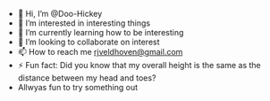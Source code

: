 - 👋 Hi, I’m @Doo-Hickey
- 👀 I’m interested in interesting things
- 🌱 I’m currently learning how to be interesting
- 💞️ I’m looking to collaborate on interest
- 📫 How to reach me rjveldhoven@gmail.com
- ⚡ Fun fact: Did you know that my overall height is the same as the distance between my head and toes?
- Allwyas fun to try something out
<!---
Doo-Hickey/Doo-Hickey is a ✨ special ✨ repository because its `README.md` (this file) appears on your GitHub profile.
You can click the Preview link to take a look at your changes.
--->
